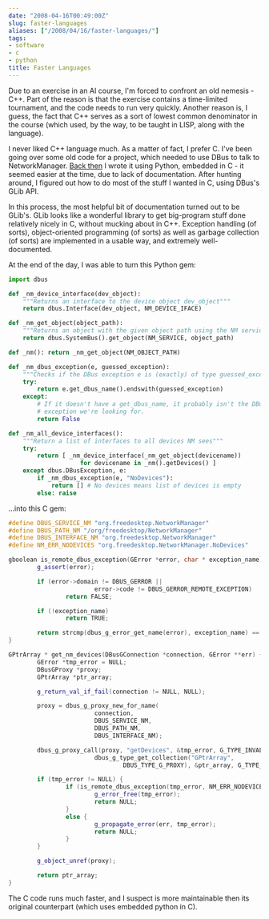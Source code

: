 ```yaml
---
date: "2008-04-16T00:49:00Z"
slug: faster-languages
aliases: ["/2008/04/16/faster-languages/"]
tags:
- software
- c
- python
title: Faster Languages
---
```


Due to an exercise in an AI course, I'm forced to confront an old nemesis -
C++. Part of the reason is that the exercise contains a time-limited
tournament, and the code needs to run very quickly. Another reason is, I guess,
the fact that C++ serves as a sort of lowest common denominator in the course
(which used, by the way, to be taught in LISP, along with the language).

I never liked C++ language much. As a matter of fact, I prefer C. I've been
going over some old code for a project, which needed to use DBus to talk to
NetworkManager. [Back then][1] I wrote it using Python, embedded in C - it
seemed easier at the time, due to lack of documentation. After hunting around,
I figured out how to do most of the stuff I wanted in C, using DBus's GLib API.

[1]: /2007/09/16/exception-handling-decorators-and-python/

In this process, the most helpful bit of documentation turned out to be GLib's.
GLib looks like a wonderful library to get big-program stuff done relatively
nicely in C, without mucking about in C++. Exception handling (of sorts),
object-oriented programming (of sorts) as well as garbage collection (of sorts)
are implemented in a usable way, and extremely well-documented.

At the end of the day, I was able to turn this Python gem:

```python
import dbus

def _nm_device_interface(dev_object):
    """Returns an interface to the device object dev_object"""
    return dbus.Interface(dev_object, NM_DEVICE_IFACE)

def _nm_get_object(object_path):
    """Returns an object with the given object path using the NM service"""
    return dbus.SystemBus().get_object(NM_SERVICE, object_path)

def _nm(): return _nm_get_object(NM_OBJECT_PATH)

def _nm_dbus_exception(e, guessed_exception):
    """Checks if the DBus exception e is (exactly) of type guessed_exception"""
    try:
        return e.get_dbus_name().endswith(guessed_exception)
    except:
        # If it doesn't have a get_dbus_name, it probably isn't the DBus
        # exception we're looking for.
        return False

def _nm_all_device_interfaces():
    """Return a list of interfaces to all devices NM sees"""
    try:
        return [ _nm_device_interface(_nm_get_object(devicename))
                    for devicename in _nm().getDevices() ]
    except dbus.DBusException, e:
        if _nm_dbus_exception(e, "NoDevices"):
            return [] # No devices means list of devices is empty
        else: raise
```

...into this C gem:

```cpp
#define DBUS_SERVICE_NM "org.freedesktop.NetworkManager"
#define DBUS_PATH_NM "/org/freedesktop/NetworkManager"
#define DBUS_INTERFACE_NM "org.freedesktop.NetworkManager"
#define NM_ERR_NODEVICES "org.freedesktop.NetworkManager.NoDevices"

gboolean is_remote_dbus_exception(GError *error, char * exception_name) {
        g_assert(error);

        if (error->domain != DBUS_GERROR ||
                        error->code != DBUS_GERROR_REMOTE_EXCEPTION)
                return FALSE;

        if (!exception_name)
                return TRUE;

        return strcmp(dbus_g_error_get_name(error), exception_name) == 0;
}

GPtrArray * get_nm_devices(DBusGConnection *connection, GError **err) {
        GError *tmp_error = NULL;
        DBusGProxy *proxy;
        GPtrArray *ptr_array;

        g_return_val_if_fail(connection != NULL, NULL);

        proxy = dbus_g_proxy_new_for_name(
                        connection,
                        DBUS_SERVICE_NM,
                        DBUS_PATH_NM,
                        DBUS_INTERFACE_NM);

        dbus_g_proxy_call(proxy, "getDevices", &tmp_error, G_TYPE_INVALID,
                        dbus_g_type_get_collection("GPtrArray",
                                DBUS_TYPE_G_PROXY), &ptr_array, G_TYPE_INVALID);

        if (tmp_error != NULL) {
                if (is_remote_dbus_exception(tmp_error, NM_ERR_NODEVICES)) {
                        g_error_free(tmp_error);
                        return NULL;
                }
                else {
                        g_propagate_error(err, tmp_error);
                        return NULL;
                }
        }

        g_object_unref(proxy);

        return ptr_array;
}
```

The C code runs much faster, and I suspect is more maintainable then its
original counterpart (which uses embedded python in C).
